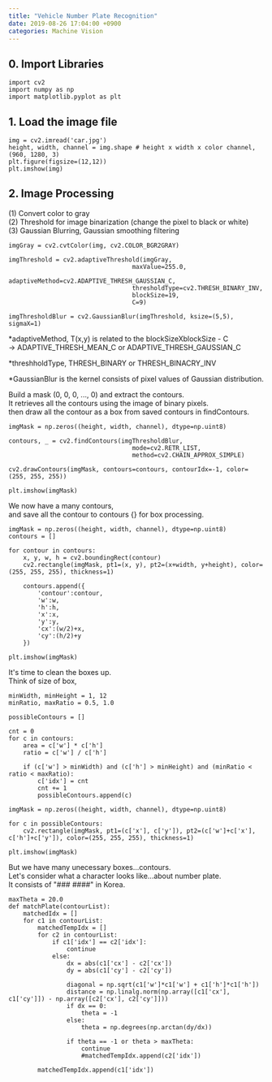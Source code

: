 ```yaml
---
title: "Vehicle Number Plate Recognition"
date: 2019-08-26 17:04:00 +0900
categories: Machine Vision
---
```


## 0. Import Libraries
```
import cv2
import numpy as np
import matplotlib.pyplot as plt
```

## 1. Load the image file
```
img = cv2.imread('car.jpg')
height, width, channel = img.shape # height x width x color channel, (960, 1280, 3)
plt.figure(figsize=(12,12))
plt.imshow(img)
```

## 2. Image Processing
(1) Convert color to gray     
(2) Threshold for image binarization (change the pixel to black or white)     
(3) Gaussian Blurring, Gaussian smoothing filtering     
```
imgGray = cv2.cvtColor(img, cv2.COLOR_BGR2GRAY)

imgThreshold = cv2.adaptiveThreshold(imgGray,
                                  maxValue=255.0,
                                  adaptiveMethod=cv2.ADAPTIVE_THRESH_GAUSSIAN_C,
                                  thresholdType=cv2.THRESH_BINARY_INV,
                                  blockSize=19,
                                  C=9)
                                  
imgThresholdBlur = cv2.GaussianBlur(imgThreshold, ksize=(5,5), sigmaX=1)                         
```

*adaptiveMethod, T(x,y) is related to the blockSizeXblockSize - C      
-> ADAPTIVE_THRESH_MEAN_C or ADAPTIVE_THRESH_GAUSSIAN_C     

*threshholdType, THRESH_BINARY or THRESH_BINACRY_INV

*GaussianBlur is the kernel consists of pixel values of Gaussian distribution.

Build a mask (0, 0, 0, ..., 0) and extract the contours.      
It retrieves all the contours using the image of binary pixels.     
then draw all the contour as a box from saved contours in findContours.
```
imgMask = np.zeros((height, width, channel), dtype=np.uint8)

contours, _ = cv2.findContours(imgThresholdBlur,
                                  mode=cv2.RETR_LIST,
                                  method=cv2.CHAIN_APPROX_SIMPLE)

cv2.drawContours(imgMask, contours=contours, contourIdx=-1, color=(255, 255, 255))

plt.imshow(imgMask)
```

We now have a many contours,      
and save all the contour to contours {} for box processing.
```
imgMask = np.zeros((height, width, channel), dtype=np.uint8)
contours = []

for contour in contours:
    x, y, w, h = cv2.boundingRect(contour)
    cv2.rectangle(imgMask, pt1=(x, y), pt2=(x+width, y+height), color=(255, 255, 255), thickness=1)
    
    contours.append({
        'contour':contour,
        'w':w,
        'h':h,
        'x':x,
        'y':y,
        'cx':(w/2)+x,
        'cy':(h/2)+y
    })
    
plt.imshow(imgMask)
```

It's time to clean the boxes up.      
Think of size of box, 
```
minWidth, minHeight = 1, 12
minRatio, maxRatio = 0.5, 1.0

possibleContours = []

cnt = 0
for c in contours:
    area = c['w'] * c['h']
    ratio = c['w'] / c['h']
    
    if (c['w'] > minWidth) and (c['h'] > minHeight) and (minRatio < ratio < maxRatio):
        c['idx'] = cnt
        cnt += 1
        possibleContours.append(c)
        
imgMask = np.zeros((height, width, channel), dtype=np.uint8)

for c in possibleContours:
    cv2.rectangle(imgMask, pt1=(c['x'], c['y']), pt2=(c['w']+c['x'], c['h']+c['y']), color=(255, 255, 255), thickness=1)

plt.imshow(imgMask)
```

But we have many unecessary boxes...contours.     
Let's consider what a character looks like...about number plate.      
It consists of "### ####" in Korea.

```
maxTheta = 20.0
def matchPlate(contourList):
    matchedIdx = []
    for c1 in contourList:
        matchedTempIdx = []
        for c2 in contourList:
            if c1['idx'] == c2['idx']:
                continue
            else:
                dx = abs(c1['cx'] - c2['cx'])
                dy = abs(c1['cy'] - c2['cy'])
                
                diagonal = np.sqrt(c1['w']*c1['w'] + c1['h']*c1['h'])
                distance = np.linalg.norm(np.array([c1['cx'], c1['cy']]) - np.array([c2['cx'], c2['cy']]))
                if dx == 0:
                    theta = -1
                else:
                    theta = np.degrees(np.arctan(dy/dx))
                    
                if theta == -1 or theta > maxTheta:
                    continue
                    #matchedTempIdx.append(c2['idx'])
                    
        matchedTempIdx.append(c1['idx'])
        
        
                    
        
```
